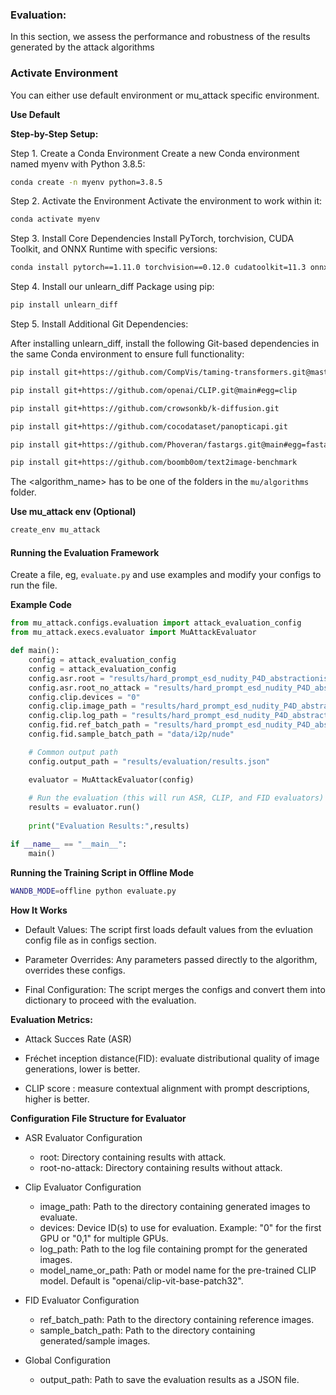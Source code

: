 ### Evaluation:

In this section, we assess the performance and robustness of the results generated by the attack algorithms

### Activate Environment 

You can either use default environment or mu_attack specific environment.


**Use Default**

**Step-by-Step Setup:**

Step 1. Create a Conda Environment Create a new Conda environment named myenv with Python 3.8.5:

```bash
conda create -n myenv python=3.8.5
```

Step 2. Activate the Environment Activate the environment to work within it:

```bash
conda activate myenv
```

Step 3. Install Core Dependencies Install PyTorch, torchvision, CUDA Toolkit, and ONNX Runtime with specific versions:

```bash
conda install pytorch==1.11.0 torchvision==0.12.0 cudatoolkit=11.3 onnxruntime==1.16.3 -c pytorch -c conda-forge
```

Step 4. Install our unlearn_diff Package using pip:

```bash
pip install unlearn_diff
```

Step 5. Install Additional Git Dependencies:

 After installing unlearn_diff, install the following Git-based dependencies in the same Conda environment to ensure full functionality:

```bash
pip install git+https://github.com/CompVis/taming-transformers.git@master#egg=taming-transformers
```

```bash
pip install git+https://github.com/openai/CLIP.git@main#egg=clip
```

```bash
pip install git+https://github.com/crowsonkb/k-diffusion.git
```

```bash
pip install git+https://github.com/cocodataset/panopticapi.git
```

```bash
pip install git+https://github.com/Phoveran/fastargs.git@main#egg=fastargs
```

```bash
pip install git+https://github.com/boomb0om/text2image-benchmark
```


The <algorithm_name> has to be one of the folders in the `mu/algorithms` folder.

**Use mu_attack env (Optional)**
```bash
create_env mu_attack

```

#### **Running the Evaluation Framework**

Create a file, eg, `evaluate.py` and use examples and modify your configs to run the file.  

**Example Code**

```python
from mu_attack.configs.evaluation import attack_evaluation_config
from mu_attack.execs.evaluator import MuAttackEvaluator

def main():
    config = attack_evaluation_config
    config = attack_evaluation_config
    config.asr.root = "results/hard_prompt_esd_nudity_P4D_abstractionism/P4d"
    config.asr.root_no_attack = "results/hard_prompt_esd_nudity_P4D_abstrc/NoAttackEsdNudity"
    config.clip.devices = "0"
    config.clip.image_path = "results/hard_prompt_esd_nudity_P4D_abstractionism/P4d/images"
    config.clip.log_path = "results/hard_prompt_esd_nudity_P4D_abstractionism/P4d/log.json"
    config.fid.ref_batch_path = "results/hard_prompt_esd_nudity_P4D_abstractionism/P4d/images"
    config.fid.sample_batch_path = "data/i2p/nude"

    # Common output path
    config.output_path = "results/evaluation/results.json"

    evaluator = MuAttackEvaluator(config)
    
    # Run the evaluation (this will run ASR, CLIP, and FID evaluators)
    results = evaluator.run()
    
    print("Evaluation Results:",results)

if __name__ == "__main__":
    main()
```

**Running the Training Script in Offline Mode**

```bash
WANDB_MODE=offline python evaluate.py
```

**How It Works** 
* Default Values: The script first loads default values from the evluation config file as in configs section.

* Parameter Overrides: Any parameters passed directly to the algorithm, overrides these configs.

* Final Configuration: The script merges the configs and convert them into dictionary to proceed with the evaluation. 


**Evaluation Metrics:**

* Attack Succes Rate (ASR)

* Fréchet inception distance(FID): evaluate distributional quality of image generations, lower is better.

* CLIP score : measure contextual alignment with prompt descriptions, higher is better.


**Configuration File Structure for Evaluator**

* ASR Evaluator Configuration

    - root: Directory containing results with attack.
    - root-no-attack: Directory containing results without attack.

* Clip Evaluator Configuration

    - image_path: Path to the directory containing generated images to evaluate.
    - devices: Device ID(s) to use for evaluation. Example: "0" for the first GPU or "0,1" for multiple GPUs.
    - log_path: Path to the log file containing prompt for the generated images.
    - model_name_or_path: Path or model name for the pre-trained CLIP model. Default is "openai/clip-vit-base-patch32".

* FID Evaluator Configuration

    - ref_batch_path: Path to the directory containing reference images.
    - sample_batch_path: Path to the directory containing generated/sample images.

* Global Configuration

    - output_path: Path to save the evaluation results as a JSON file.


